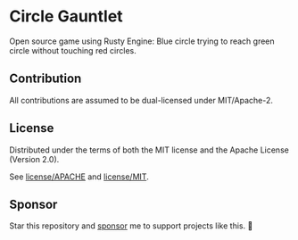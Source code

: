 # Circle Gauntlet

Open source game using Rusty Engine: Blue circle trying to reach green circle without touching red circles.

## Contribution

All contributions are assumed to be dual-licensed under MIT/Apache-2.

## License

Distributed under the terms of both the MIT license and the Apache License (Version 2.0).

See [license/APACHE](license/APACHE) and [license/MIT](license/MIT).

## Sponsor

Star this repository and [sponsor](https://github.com/sponsors/CleanCut) me to support projects like this. 💖
